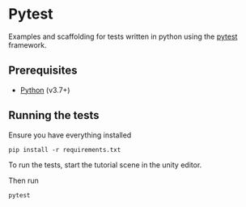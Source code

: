 # Pytest

Examples and scaffolding for tests written in python using the [pytest](https://docs.pytest.org/en/latest/) framework.


## Prerequisites

* [Python](https://www.python.org/) (v3.7+)

## Running the tests

Ensure you have everything installed

  ```
  pip install -r requirements.txt
  ```

To run the tests, start the tutorial scene in the unity editor.

Then run

```
pytest
```
